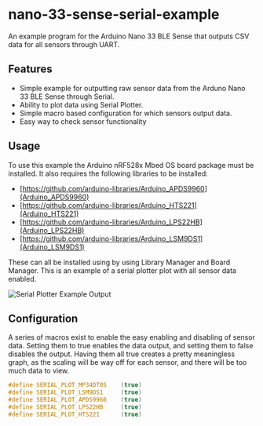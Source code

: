 # nano-33-sense-serial-example
An example program for the Arduino Nano 33 BLE Sense that outputs CSV data for all sensors through UART.

## Features
- Simple example for outputting raw sensor data from the Arduno Nano 33 BLE Sense through Serial.
- Ability to plot data using Serial Plotter.
- Simple macro based configuration for which sensors output data.
- Easy way to check sensor functionality

## Usage
To use this example the Arduino nRF528x Mbed OS board package must be installed. It also requires the following libraries to be installed:
- [https://github.com/arduino-libraries/Arduino_APDS9960](Arduino_APDS9960) 
- [https://github.com/arduino-libraries/Arduino_HTS221](Arduino_HTS221)
- [https://github.com/arduino-libraries/Arduino_LPS22HB](Arduino_LPS22HB)
- [https://github.com/arduino-libraries/Arduino_LSM9DS1](Arduino_LSM9DS1)

These can all be installed using by using Library Manager and Board Manager. 
This is an example of a serial plotter plot with all sensor data enabled.

![Serial Plotter Example Output](https://dalegi.com/wp-content/uploads/sites/6/2020/06/serialPlotExampleNano33BLESense.png)

## Configuration

A series of macros exist to enable the easy enabling and disabling of sensor data. Setting them to true enables the data output, and setting them to false disables the output. Having them all true creates a pretty meaningless graph, as the scaling will be way off for each sensor, and there will be too much data to view.

```c++
#define SERIAL_PLOT_MP34DT05    (true)
#define SERIAL_PLOT_LSM9DS1     (true)
#define SERIAL_PLOT_APDS9960    (true)
#define SERIAL_PLOT_LPS22HB     (true)
#define SERIAL_PLOT_HTS221      (true)
```
